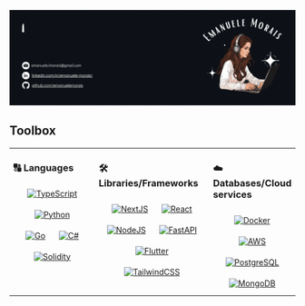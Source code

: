 ![Gif personal informations](Header.gif)

## Toolbox
<table width="100%">
  <tr>
    <td valign="top" width="30%">
      <h3>🔠 Languages</h3>
      <div align="center">  
        <a href="https://www.typescriptlang.org/" target="_blank"><img style="margin: 10px" src="https://profilinator.rishav.dev/skills-assets/typescript-original.svg" alt="TypeScript" height="40" /></a>  
        <a href="https://www.python.org/" target="_blank"><img style="margin: 10px" src="https://profilinator.rishav.dev/skills-assets/python-original.svg" alt="Python" height="40" /></a> 
        <a href="https://go.dev/" target="_blank"><img style="margin: 10px" src="https://profilinator.rishav.dev/skills-assets/go-original.svg" alt="Go" height="40" /></a>   
        <a href="https://dotnet.microsoft.com/pt-br/languages/csharp" target="_blank"><img style="margin:10px" src="https://static-00.iconduck.com/assets.00/c-sharp-c-icon-1822x2048-wuf3ijab.png" alt="C#" height="40"/></a> 
       <a href="https://soliditylang.org/" target="_blank"><img style="margin: 10px" src="https://solidity-portuguese.readthedocs.io/pt/latest/_images/logo.svg" alt="Solidity" height="40" /></a> 
      </div>
    </td>
    <td valign="top" width="40%">
      <h3>🛠️ Libraries/Frameworks</h3>
      <div align="center">  
        <a href="https://nextjs.org/" target="_blank"><img style="margin: 10px" src="https://uxwing.com/wp-content/themes/uxwing/download/brands-and-social-media/nextjs-icon.png" alt="NextJS" height="40" /></a>  
        <a href="https://react.dev/" target="_blank"><img style="margin: 10px" src="https://upload.wikimedia.org/wikipedia/commons/thumb/3/30/React_Logo_SVG.svg/1200px-React_Logo_SVG.svg.png" alt="React" height="40" /></a> 
        <a href="https://nodejs.org/en" target="_blank"><img style="margin: 10px" src="https://upload.wikimedia.org/wikipedia/commons/d/d9/Node.js_logo.svg" alt="NodeJS" height="40" /></a> 
        <a href="https://fastapi.tiangolo.com/" target="_blank"><img style="margin: 10px" src="https://avatars.githubusercontent.com/u/156354296?s=200&v=4" alt="FastAPI" height="40" /></a>  
        <a href="https://flutter.dev/?gclsrc=aw.ds&gad_source=1&gclid=Cj0KCQiA_9u5BhCUARIsABbMSPtQ5mY8tACqBdctzTB9Y7Ibxf29Bmbty-URyVN_Q22Eu6ArMDOPvOQaAnCHEALw_wcB" target="_blank"><img style="margin: 10px" src="https://storage.googleapis.com/cms-storage-bucket/a9d6ce81aee44ae017ee.png" alt="Flutter" height="40" /></a> 
        <a href="https://tailwindcss.com/" target="_blank"><img style="margin: 10px" src="https://static-00.iconduck.com/assets.00/tailwind-css-icon-2048x1229-u8dzt4uh.png" alt="TailwindCSS" height="30" /></a> 
      </div>
    </td>
    <td valign="top" width="30%">
      <h3>☁️ Databases/Cloud services</h3>
      <div align="center">  
        <a href="https://www.docker.com/" target="_blank"><img style="margin: 10px" src="https://www.docker.com/wp-content/uploads/2023/05/symbol_blue-docker-logo.png" alt="Docker" height="40" /></a>  
        <a href="https://aws.amazon.com/pt/free/?gclid=Cj0KCQiA_9u5BhCUARIsABbMSPuw3KjeutloV4RLofXYMfZ_Nwdt8ssHGUsNZI3Lg2f_e3WTA8fg4BsaAin9EALw_wcB&trk=e4d1a24a-13d1-4019-b365-e284fded1202&sc_channel=ps&ef_id=Cj0KCQiA_9u5BhCUARIsABbMSPuw3KjeutloV4RLofXYMfZ_Nwdt8ssHGUsNZI3Lg2f_e3WTA8fg4BsaAin9EALw_wcB:G:s&s_kwcid=AL!4422!3!454435137069!e!!g!!aws!10758390140!106168762236" target="_blank"><img style="margin: 10px" src="https://upload.wikimedia.org/wikipedia/commons/thumb/9/93/Amazon_Web_Services_Logo.svg/640px-Amazon_Web_Services_Logo.svg.png" alt="AWS" height="40" /></a>      
        <a href="https://www.postgresql.org/" target="_blank"><img style="margin: 10px" src="https://upload.wikimedia.org/wikipedia/commons/thumb/2/29/Postgresql_elephant.svg/1200px-Postgresql_elephant.svg.png" alt="PostgreSQL" height="40" /></a> 
        <a href="https://www.mongodb.com/pt-br" target="_blank"><img style="margin: 10px" src="https://miro.medium.com/v2/resize:fit:512/1*doAg1_fMQKWFoub-6gwUiQ.png" alt="MongoDB" height="40" /></a>  
      </div>
    </td>
  
  </tr>
</table>  

